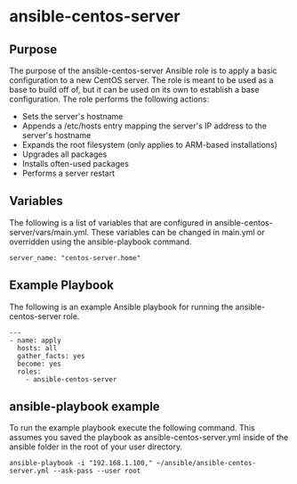 # ansible-centos-server

## Purpose

The purpose of the ansible-centos-server Ansible role is to apply a basic configuration to a new CentOS server. The role is meant to be used as a base to build off of, but it can be used on its own to establish a base configuration. The role performs the following actions:

- Sets the server's hostname
- Appends a /etc/hosts entry mapping the server's IP address to the server's hostname
- Expands the root filesystem (only applies to ARM-based installations)
- Upgrades all packages
- Installs often-used packages
- Performs a server restart

## Variables

The following is a list of variables that are configured in ansible-centos-server/vars/main.yml. These variables can be changed in main.yml or overridden using the ansible-playbook command.

```
server_name: "centos-server.home"
```

## Example Playbook

The following is an example Ansible playbook for running the ansible-centos-server role.
```
---
- name: apply
  hosts: all
  gather_facts: yes
  become: yes
  roles:
    - ansible-centos-server

```

## ansible-playbook example

To run the example playbook execute the following command. This assumes you saved the playbook as ansible-centos-server.yml inside of the ansible folder in the root of your user directory.

```
ansible-playbook -i "192.168.1.100," ~/ansible/ansible-centos-server.yml --ask-pass --user root
```

